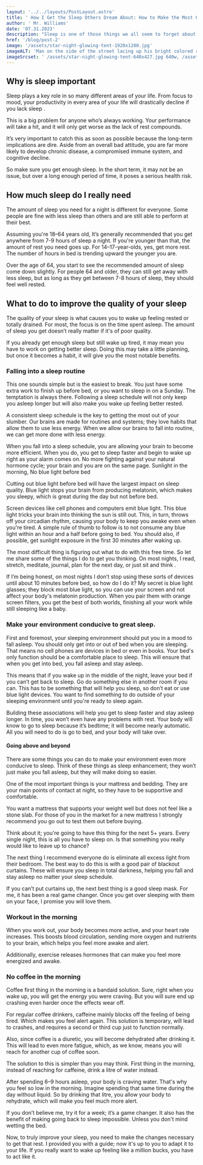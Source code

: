 ```yaml
---
layout: '../../layouts/PostLayout.astro'
title: ' How I Get the Sleep Others Dream About: How to Make the Most Out of Your Hours in Bed'
author: ' Mr. Williams'
date: '07.31.2023'
description: "Sleep is one of those things we all seem to forget about unless we are not getting enough of it. It really stinks to wake up tired without knowing the root. That is why I’m going to pass on all I have learned about getting a good night's rest in the hopes that you can wake up feeling as good as I do.  But first, let’s start with what I like to consider the basics of slumber and build from there."
href: '/blog/post-2'
image: '/assets/star-night-glowing-tent-1920x1280.jpg'
imageALT: 'Man on the side of the street lacing up his bright colored running shoes'
imageSrcset: ' /assets/star-night-glowing-tent-640x427.jpg 640w, /assets/star-night-glowing-tent-1920x1280.jpg 1920w, /assets/star-night-glowing-tent-2400x1600.jpg 2400w'
---
```

 
## Why is sleep important
 
Sleep plays a key role in so many different areas of your life. From focus to mood, your productivity in every area of your life will drastically decline if you lack sleep .
 
This is a big problem for anyone who’s always working. Your performance will take a hit, and it will only get worse as the lack of rest compounds.  
 
It’s very important to catch this as soon as possible because the long-term implications are dire. Aside from an overall bad attitude, you are far more likely to develop chronic disease, a compromised immune system, and cognitive decline.
 
So make sure you get enough sleep. In the short term, it may not be an issue,  but over a long enough period of time, it poses a serious health risk.
 
##  How much sleep do I really need
 
The amount of sleep you need for a night is different for everyone. Some people are fine with less sleep than others and are still able to perform at their best.
 
Assuming you're 18–64 years old, It’s generally recommended that you get anywhere from 7-9 hours of sleep a night. If you're younger than that, the amount of rest you need goes up. For 14–17-year-olds, yes, get more rest. The number of hours in bed is trending upward the younger you are.
 
Over the age of 64, you start to see the recommended amount of sleep come down slightly. For people 64 and older, they can still get away with less sleep, but as long as they get between 7-8 hours of sleep, they should feel well rested.
 
##  What to do to improve the quality of your sleep
 
The quality of your sleep is what causes you to wake up feeling rested or totally drained. For most, the focus is on the time spent asleep. The amount of sleep you get doesn’t really matter if it's of poor quality.
 
If you already get enough sleep but still wake up tired, it may mean you have to work on getting better sleep. Doing this may take a little planning, but once it becomes a habit, it will give you the most notable benefits.
 
### Falling into a sleep routine
 
This one sounds simple but is the easiest to break. You just have some extra work to finish up before bed, or you want to sleep in on a Sunday. The temptation is always there. Following a sleep schedule will not only keep you asleep longer but will also make you wake up feeling better rested.
 
A consistent sleep schedule is the key to getting the most out of your slumber. Our brains are made for routines and systems; they love habits that allow them to use less energy. When we allow our brains to fall into routine, we can get more done with less energy.
 
When you fall into a sleep schedule, you are allowing your brain to become more efficient. When you do, you get to sleep faster and begin to wake up right as your alarm comes on. No more fighting against your natural hormone cycle; your brain and you are on the same page.
Sunlight in the morning, No blue light before bed
 
Cutting out blue light before bed will have the largest impact on sleep quality. Blue light stops your brain from producing melatonin, which makes you sleepy, which is great during the day but not before bed.
 
Screen devices like cell phones and computers emit blue light. This blue light tricks your brain into thinking the sun is still out. This, in turn, throws off your circadian rhythm, causing your body to keep you awake even when you're tired. A simple rule of thumb to follow is to not consume any blue light within an hour and a half before going to bed. You should also, if possible, get sunlight exposure in the first 30 minutes after waking up.
 
The most difficult thing is figuring out what to do with this free time. So let me share some of the things I do to get you thinking. On most nights, I read, stretch, meditate, journal, plan for the next day, or just sit and think .
 
If I’m being honest, on most nights I don’t stop using these sorts of devices until about 10 minutes before bed, so how do I do it? My secret is blue light glasses; they block most blue light, so you can use your screen and not affect your body's melatonin production. When you pair them with orange screen filters, you get the best of both worlds, finishing all your work while still sleeping like a baby.
 
### Make your environment conducive to great sleep.
 
First and foremost, your sleeping environment should put you in a mood to fall asleep. You should only get into or out of bed when you are sleeping. That means no cell phones are devices in bed or even in books. Your bed's only function should be a comfortable place to sleep. This will ensure that when you get into bed, you fall asleep and stay asleep.
 
This means that if you wake up in the middle of the night, leave your bed if you can’t get back to sleep. Go do something else  in another room if you can. This has to be something that will help you sleep, so don’t eat or use blue light devices. You want to find something to do outside of your sleeping environment until you're ready to sleep again.
 
Building these associations will help you get to sleep faster and stay asleep longer. In time, you won’t even have any problems with rest. Your body will know to go to sleep because it’s bedtime; it will become nearly automatic. All you will need to do is go to bed, and your body will take over.  
 
#### Going above and beyond
 
There are some things you can do to make your environment even more conducive to sleep. Think of these things as sleep enhancement; they won’t just make you fall asleep, but they will make doing so easier.
 
One of the most important things is your mattress and bedding. They are your main points of contact at night, so they have to be supportive and comfortable.
 
You want a mattress that supports your weight well but does not feel like a stone slab. For those of you in the market for a new mattress I strongly recommend you go out to test them out before buying.
 
Think about it; you're going to have this thing for the next 5+ years. Every single night, this is all you have to sleep on. Is that something you really would like to leave up to chance?
 
The next thing I recommend everyone do is eliminate all excess light from their bedroom. The best way to do this is with a good pair of blackout curtains. These will ensure you sleep in total darkness, helping you fall and stay asleep no matter your sleep schedule.
 
If you can’t put curtains up, the next best thing is a good sleep mask. For me, it has been a real game changer. Once you get over sleeping with them on your face, I promise you will love them.
 
### Workout in the morning
 
When you work out, your body becomes more active, and your heart rate increases. This boosts blood circulation, sending more oxygen and nutrients to your brain, which helps you feel more awake and alert.
 
Additionally, exercise releases hormones that can make you feel more energized and awake.
 
### No coffee in the morning
 
Coffee first thing in the morning is a bandaid solution. Sure, right when you wake up, you will get the energy you were craving. But you will sure end up crashing even harder once the effects wear off.
 
For regular coffee drinkers, caffeine mainly blocks off the feeling of being tired. Which makes you feel alert again. This solution is temporary, will lead to crashes, and requires a second or third cup just to function normally.
 
Also, since coffee is a diuretic, you will become dehydrated after drinking it. This will lead to even more fatigue, which, as we know, means you will reach for another cup of coffee soon.
 
The solution to this is simpler than you may think. First thing in the morning, instead of reaching for caffeine, drink a litre of water instead.
 
After spending 6–9 hours asleep, your body is craving water. That's why you feel so low in the morning. Imagine spending that same time during the day without liquid. So by drinking that litre, you allow your body to rehydrate, which will make you feel much more alert.
 
If you don’t believe me, try it for a week; it’s a game changer. It also has the benefit of making going back to sleep impossible. Unless you don't mind wetting the bed.
 
 Now, to truly improve your sleep, you need to make the changes necessary to get that rest. I provided you with a guide; now it's up to you to adapt it to your life. If you really want to wake up feeling like a million bucks, you have to act like it. 

